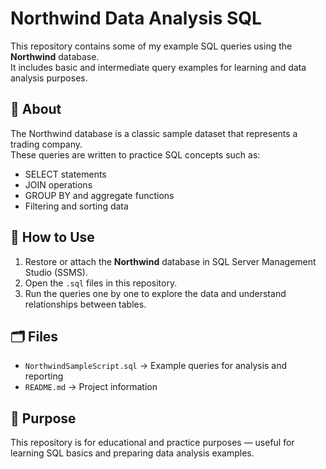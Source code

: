 # Northwind Data Analysis SQL

This repository contains some of my example SQL queries using the **Northwind** database.  
It includes basic and intermediate query examples for learning and data analysis purposes.

## 📘 About
The Northwind database is a classic sample dataset that represents a trading company.  
These queries are written to practice SQL concepts such as:
- SELECT statements  
- JOIN operations  
- GROUP BY and aggregate functions  
- Filtering and sorting data  

## 🧩 How to Use
1. Restore or attach the **Northwind** database in SQL Server Management Studio (SSMS).  
2. Open the `.sql` files in this repository.  
3. Run the queries one by one to explore the data and understand relationships between tables.

## 🗂️ Files
- `NorthwindSampleScript.sql` → Example queries for analysis and reporting  
- `README.md` → Project information

## 🧠 Purpose
This repository is for educational and practice purposes — useful for learning SQL basics and preparing data analysis examples.
